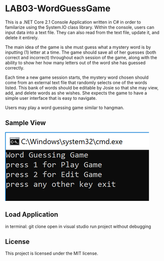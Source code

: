 # LAB03-WordGuessGame
This is a .NET Core 2.1 Console Application written in C# in order to familarize using the System.IO class library. Within the console, users can input data into a text file. They can also read from the text file, update it, and delete it entirely. 

The main idea of the game is she must guess what a mystery word is by inputting (1) letter at a time. The game should save all of her guesses (both correct and incorrect) throughout each session of the game, along with the ability to show her how many letters out of the word she has guessed correctly.

Each time a new game session starts, the mystery word chosen should come from an external text file that randomly selects one of the words listed. This bank of words should be editable by Josie so that she may view, add, and delete words as she wishes. She expects the game to have a simple user interface that is easy to navigate.

Users may play a word guessing game similar to hangman. 
## Sample View
![guessing game](/assets/screenshot1.PNG)
## Load Application
in terminal: git clone open in visual studio run project without debugging
## License
This project is licensed under the MIT license.
